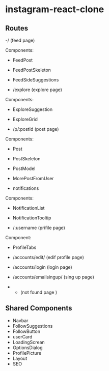 # instagram-react-clone

## Routes 
 -/ (feed page)

 Components:

 - FeedPost
 - FeedPostSkeleton
 - FeedSideSuggestions

 - /explore (explore page)

Components:

 - ExploreSuggestion
 - ExploreGrid
 
 - /p/:postId (post page)
 
 Components: 
 - Post
 - PostSkeleton
 - PostModel
 - MorePostFromUser

 - notifications

 Components: 

 - NotificationList
 - NotificationTooltip

- /:username (prifile page)

Component:
 
- ProfileTabs

- /accounts/edit/ (edif profile page)

- /accounts/login (login page)

- /accounts/emailsingup/ (sing up page)

- * (not found page )

 ## Shared Components

 - Navbar
 - FollowSuggestions
 - FollowButton
 - userCard
 - LoadingScrean
 - OptionsDialog
 - ProfilePicture
 - Layout
 - SEO
